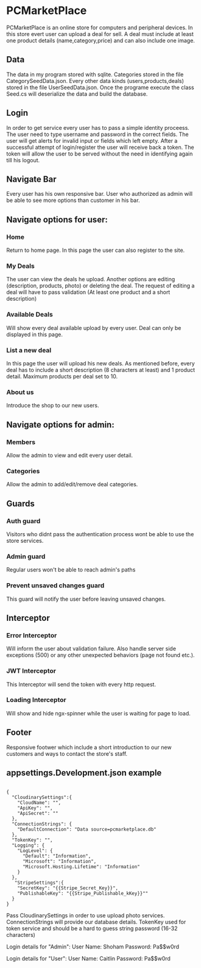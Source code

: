 # PCMarketPlace

PCMarketPlace is an online store for computers and peripheral devices.
In this store evert user can upload a deal for sell.
A deal must include at least one product details (name,category,price) and can also include one image.

## Data

The data in my program stored with sqlite.
Categories stored in the file CategorySeedData.json.
Every other data kinds (users,products,deals) stored in the file UserSeedData.json.
Once the programe execute the class Seed.cs will deserialize the data and build the database.

## Login

In order to get service every user has to pass a simple identity proceess.
The user need to type username and password in the correct fields.
The user will get alerts for invalid input or fields which left empty.
After a successful attempt of login/register the user will receive back a token.
The token will allow the user to be served without the need in identifying again till his logout.
 
## Navigate Bar

Every user has his own responsive bar.
User who authorized as admin will be able to see more options than customer in his bar.

## Navigate options for user:

### Home

Return to home page.
In this page the user can also register to the site.

### My Deals

The user can view the deals he upload.
Another options are editing (description, products, photo) or deleting the deal.
The request of editing a deal will have to pass validation (At least one product and a short description)

### Available Deals

Will show every deal available upload by every user.
Deal can only be displayed in this page.

### List a new deal

In this page the user will upload his new deals.
As mentioned before, every deal has to include a short description (8 characters at least) and 1 product detail.
Maximum products per deal set to 10.

### About us

Introduce the shop to our new users.

## Navigate options for admin:

### Members

Allow the admin to view and edit every user detail.

### Categories

Allow the admin to add/edit/remove deal categories.

## Guards

### Auth guard

Visitors who didnt pass the authentication process wont be able to use the store services.

### Admin guard

Regular users won't be able to reach admin's paths

### Prevent unsaved changes guard

This guard will notify the user before leaving unsaved changes.

## Interceptor

### Error Interceptor

Will inform the user about validation failure.
Also handle server side exceptions (500) or any other unexpected behaviors (page not found etc.).

### JWT Interceptor

This Interceptor will send the token with every http request.

### Loading Interceptor

Will show and hide ngx-spinner while the user is waiting for page to load.


## Footer

Responsive footwer which include a short introduction to our new customers and ways to contact the store's staff.

## appsettings.Development.json example

<code>
{
  "CloudinarySettings":{
    "CloudName": "",
    "ApiKey": "",
    "ApiSecret": ""
  },
  "ConnectionStrings": {
    "DefaultConnection": "Data source=pcmarketplace.db"
  },
  "TokenKey": "",
  "Logging": {
    "LogLevel": {
      "Default": "Information",
      "Microsoft": "Information",
      "Microsoft.Hosting.Lifetime": "Information"
    }
  },
   "StripeSettings":{
    "SecretKey": "{{Stripe_Secret_Key}}",
    "PublishableKey": "{{Stripe_Publishable_kKey}}""
  }
}
</code>

Pass CloudinarySettings in order to use upload photo services.
ConnectionStrings will provide our database details.
TokenKey used for token service and should be a hard to guess string password (16-32 characters)


Login details for "Admin":
User Name: Shoham
Password: Pa$$w0rd

Login details for "User":
User Name: Caitlin
Password: Pa$$w0rd
